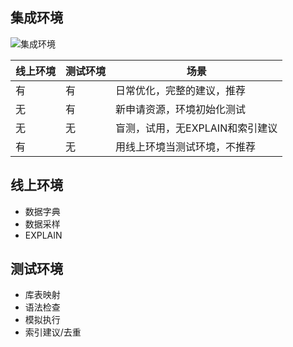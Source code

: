 ## 集成环境

![集成环境](http://github.com/XiaoMi/soar/raw/master/doc/images/env.png)

| 线上环境 | 测试环境 |   场景                          |
| ---      | ---      | ---                             |
|    有    |    有    | 日常优化，完整的建议，推荐      |
|    无    |    有    | 新申请资源，环境初始化测试      |
|    无    |    无    | 盲测，试用，无EXPLAIN和索引建议 |
|    有    |    无    | 用线上环境当测试环境，不推荐    |

## 线上环境

* 数据字典
* 数据采样
* EXPLAIN

## 测试环境

* 库表映射
* 语法检查
* 模拟执行
* 索引建议/去重
